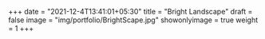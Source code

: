 +++
date = "2021-12-4T13:41:01+05:30"
title = "Bright Landscape"
draft = false
image = "img/portfolio/BrightScape.jpg"
showonlyimage = true
weight = 1
+++
